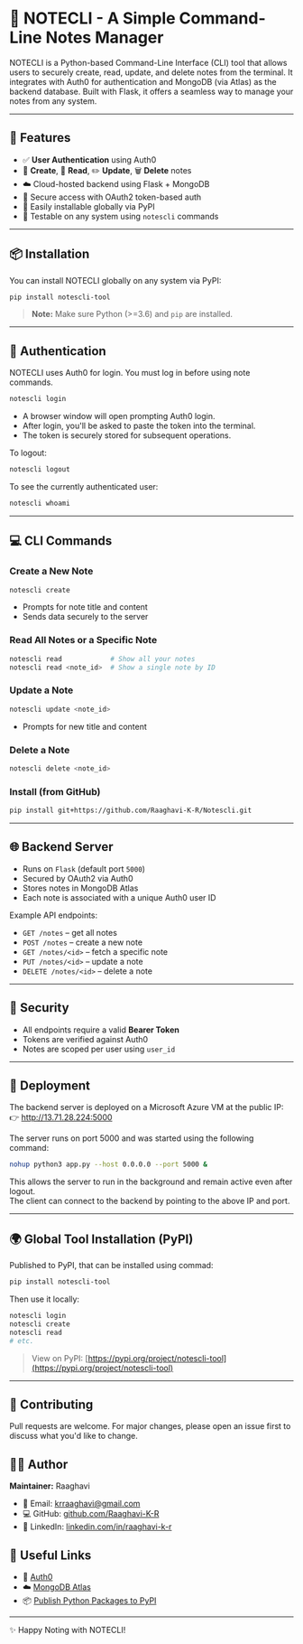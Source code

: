 
# 📝 NOTECLI - A Simple Command-Line Notes Manager

NOTECLI is a Python-based Command-Line Interface (CLI) tool that allows users to securely create, read, update, and delete notes from the terminal. It integrates with Auth0 for authentication and MongoDB (via Atlas) as the backend database. Built with Flask, it offers a seamless way to manage your notes from any system.

---

## 🚀 Features

- ✅ **User Authentication** using Auth0  
- 📓 **Create**, 📝 **Read**, ✏️ **Update**, 🗑️ **Delete** notes  
- ☁️ Cloud-hosted backend using Flask + MongoDB  
- 🔐 Secure access with OAuth2 token-based auth  
- 🔌 Easily installable globally via PyPI  
- 🧪 Testable on any system using `notescli` commands  

---

## 📦 Installation

You can install NOTECLI globally on any system via PyPI:

```bash
pip install notescli-tool
```

> **Note:** Make sure Python (>=3.6) and `pip` are installed.

---

## 🔑 Authentication

NOTECLI uses Auth0 for login. You must log in before using note commands.

```bash
notescli login
```

- A browser window will open prompting Auth0 login.
- After login, you'll be asked to paste the token into the terminal.
- The token is securely stored for subsequent operations.

To logout:

```bash
notescli logout
```

To see the currently authenticated user:

```bash
notescli whoami
```

---

## 💻 CLI Commands

### Create a New Note

```bash
notescli create
```
- Prompts for note title and content
- Sends data securely to the server

### Read All Notes or a Specific Note

```bash
notescli read            # Show all your notes
notescli read <note_id>  # Show a single note by ID
```

### Update a Note

```bash
notescli update <note_id>
```
- Prompts for new title and content

### Delete a Note

```bash
notescli delete <note_id>
```

### Install (from GitHub)

```bash
pip install git+https://github.com/Raaghavi-K-R/Notescli.git
```
---



## 🌐 Backend Server

- Runs on `Flask` (default port `5000`)
- Secured by OAuth2 via Auth0
- Stores notes in MongoDB Atlas
- Each note is associated with a unique Auth0 user ID

Example API endpoints:
- `GET /notes` – get all notes
- `POST /notes` – create a new note
- `GET /notes/<id>` – fetch a specific note
- `PUT /notes/<id>` – update a note
- `DELETE /notes/<id>` – delete a note

---

## 🔐 Security

- All endpoints require a valid **Bearer Token**
- Tokens are verified against Auth0
- Notes are scoped per user using `user_id`

---

## 📡 Deployment

The backend server is deployed on a Microsoft Azure VM at the public IP:  
👉 http://13.71.28.224:5000

The server runs on port 5000 and was started using the following command:

```bash
nohup python3 app.py --host 0.0.0.0 --port 5000 &
```

This allows the server to run in the background and remain active even after logout.  
The client can connect to the backend by pointing to the above IP and port.

---

## 🌍 Global Tool Installation (PyPI)

Published to PyPI, that can be installed using commad:

```bash
pip install notescli-tool
```

Then use it locally:

```bash
notescli login
notescli create
notescli read
# etc.
```

> View on PyPI: [https://pypi.org/project/notescli-tool](https://pypi.org/project/notescli-tool)

---

## 🤝 Contributing

Pull requests are welcome. For major changes, please open an issue first to discuss what you'd like to change.

## 🙋‍♀️ Author

**Maintainer:** Raaghavi

- 📧 Email: [krraaghavi@gmail.com](mailto:krraaghavi@gmail.com)  
- 💻 GitHub: [github.com/Raaghavi-K-R](https://github.com/Raaghavi-K-R/Notescli)  
- 🔗 LinkedIn: [linkedin.com/in/raaghavi-k-r](https://www.linkedin.com/in/raaghavi-k-r/)  

## 🔗 Useful Links

- 🔐 [Auth0](https://auth0.com/)
- ☁️ [MongoDB Atlas](https://www.mongodb.com/cloud/atlas)
- 📦 [Publish Python Packages to PyPI](https://packaging.python.org/)

---

✨ Happy Noting with NOTECLI!


